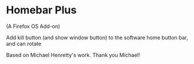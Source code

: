 # Homebar Plus
(A Firefox OS Add-on)

Add kill button (and show window button) to the software home button bar, and can rotate

Based on Michael Henretty's work. Thank you Michael!
